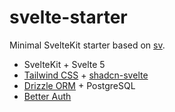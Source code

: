 # svelte-starter

Minimal SvelteKit starter based on [sv](https://github.com/sveltejs/cli).

- SvelteKit + Svelte 5
- [Tailwind CSS](https://tailwindcss.com/) + [shadcn-svelte](https://shadcn-svelte.com/)
- [Drizzle ORM](https://orm.drizzle.team) + PostgreSQL
- [Better Auth](https://www.better-auth.com/)
